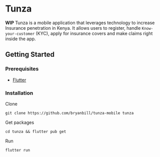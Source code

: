 # Tunza
**WIP**
Tunza is a mobile application that leverages technology to increase Insurance penetration in Kenya. 
It allows users to register, handle `Know-your-customer` (KYC), apply for insurance covers and make claims right inside the app. 

## Getting Started

### Prerequisites
- [Flutter](https://flutter.dev)

### Installation

Clone
```
git clone https://github.com/bryanbill/tunza-mobile tunza
```
Get packages
```
cd tunza && flutter pub get
```
Run
```
flutter run
```
